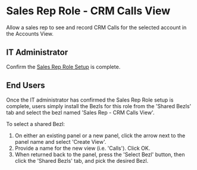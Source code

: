 # Sales Rep Role - CRM Calls View

Allow a sales rep to see and record CRM Calls for the selected account in the Accounts View.

## IT Administrator

Confirm the [Sales Rep Role Setup](https://github.com/bezlio/bezlio-apps/tree/master/roles/sales-rep) is complete.

## End Users
Once the IT administrator has confirmed the Sales Rep Role setup is complete, users simply install the Bezls for this role from the 'Shared Bezls' tab and select the bezl named 'Sales Rep - CRM Calls View'.

To select a shared Bezl:

1. On either an existing panel or a new panel, click the arrow next to the panel name and select 'Create View'.
2. Provide a name for the new view (i.e. 'Calls').  Click OK.
3. When returned back to the panel, press the 'Select Bezl' button, then click the 'Shared Bezls' tab, and pick the desired Bezl.